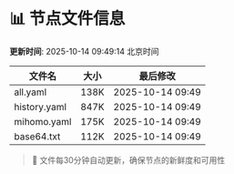 # 📊 节点文件信息

**更新时间**: 2025-10-14 09:49:14 北京时间

| 文件名 | 大小 | 最后修改 |
|--------|------|----------|
| all.yaml | 138K | 2025-10-14 09:49 |
| history.yaml | 847K | 2025-10-14 09:49 |
| mihomo.yaml | 175K | 2025-10-14 09:49 |
| base64.txt | 112K | 2025-10-14 09:49 |

> 🔄 文件每30分钟自动更新，确保节点的新鲜度和可用性
